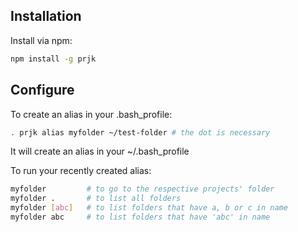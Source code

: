Installation
---

Install via npm:
```bash
npm install -g prjk
```


Configure 
---

To create an alias in your .bash_profile:
```bash
. prjk alias myfolder ~/test-folder # the dot is necessary
```

It will create an alias in your ~/.bash_profile


To run your recently created alias:
```bash
myfolder         # to go to the respective projects' folder
myfolder .       # to list all folders
myfolder [abc]   # to list folders that have a, b or c in name
myfolder abc     # to list folders that have 'abc' in name
```

